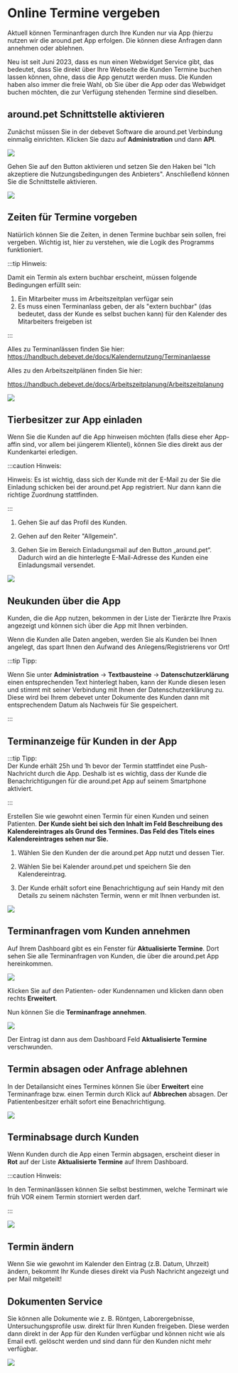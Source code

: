 # Online Termine vergeben

Aktuell können Terminanfragen durch Ihre Kunden nur via App (hierzu nutzen wir die around.pet App erfolgen. Die können diese
Anfragen dann annehmen oder ablehnen.

Neu ist seit Juni 2023, dass es nun einen Webwidget Service gibt, das bedeutet, dass Sie direkt über Ihre Webseite die Kunden Termine 
buchen lassen können, ohne, dass die App genutzt werden muss. Die Kunden haben also immer die freie Wahl, ob Sie über die App oder das Webwidget buchen
möchten, die zur Verfügung stehenden Termine sind dieselben.

## around.pet Schnittstelle aktivieren

Zunächst müssen Sie in der debevet Software die around.pet Verbindung einmalig einrichten. Klicken Sie dazu auf **Administration** und dann
**API**.

![](../../static/img/Admin/aroundpet1.png)

Gehen Sie auf den Button aktivieren und setzen Sie den Haken bei "Ich akzeptiere die Nutzungsbedingungen des Anbieters".
Anschließend können Sie die Schnittstelle aktivieren.

![](../../static/img/Admin/aroundpet2.png)   

## Zeiten für Termine vorgeben

Natürlich können Sie die Zeiten, in denen Termine buchbar sein sollen, frei vergeben. Wichtig ist, hier zu verstehen, wie die Logik
des Programms funktioniert.   

:::tip Hinweis:   

Damit ein Termin als extern buchbar erscheint, müssen folgende Bedingungen erfüllt sein:  

1. Ein Mitarbeiter muss im Arbeitszeitplan verfügar sein 
2. Es muss einen Terminanlass geben, der als "extern buchbar" (das bedeutet, dass der Kunde es selbst buchen kann) für den Kalender 
des Mitarbeiters freigeben ist   

:::  

Alles zu Terminanlässen finden Sie hier:   
https://handbuch.debevet.de/docs/Kalendernutzung/Terminanlaesse  

Alles zu den Arbeitszeitplänen finden Sie hier:   

https://handbuch.debevet.de/docs/Arbeitszeitplanung/Arbeitszeitplanung  


![](../../static/img/Admin/aroundpet3.png)  

## Tierbesitzer zur App einladen   

Wenn Sie die Kunden auf die App hinweisen möchten (falls diese eher App-affin sind, vor allem bei jüngerem Klientel), können Sie 
dies direkt aus der Kundenkartei erledigen.

:::caution Hinweis: 

Hinweis: Es ist wichtig, dass sich der Kunde mit der E-Mail zu der Sie die Einladung schicken bei der around.pet App
registriert. Nur dann kann die richtige Zuordnung stattfinden.  

:::  

1. Gehen Sie auf das Profil des Kunden.

2. Gehen auf den Reiter "Allgemein".

3. Gehen Sie im Bereich Einladungsmail auf den Button „around.pet“. Dadurch wird an die hinterlegte E-Mail-Adresse des Kunden eine Einladungsmail versendet.  

![](../../static/img/Admin/aroundpet_einladung.png)  

## Neukunden über die App  

Kunden, die die App nutzen, bekommen in der Liste der Tierärzte Ihre Praxis angezeigt und können sich über die App mit Ihnen verbinden.  

Wenn die Kunden alle Daten angeben, werden Sie als Kunden bei Ihnen angelegt, das spart Ihnen den Aufwand des Anlegens/Registrierens vor Ort!  

:::tip Tipp:  

Wenn Sie unter **Administration** → **Textbausteine** → **Datenschutzerklärung** einen entsprechenden
Text hinterlegt haben, kann der Kunde diesen lesen und stimmt mit seiner Verbindung mit Ihnen der Datenschutzerklärung zu. 
Diese wird bei Ihrem debevet unter Dokumente des Kunden dann mit entsprechendem Datum als Nachweis für Sie gespeichert.  

::: 

## Terminanzeige für Kunden in der App  

:::tip Tipp:  
Der Kunde erhält 25h und 1h bevor der Termin stattfindet eine Push-Nachricht durch die App.
Deshalb ist es wichtig, dass der Kunde die Benachrichtigungen für die around.pet App auf seinem Smartphone aktiviert.  

:::  

Erstellen Sie wie gewohnt einen Termin für einen Kunden und seinen Patienten. **Der Kunde sieht bei sich den Inhalt im Feld
Beschreibung des Kalendereintrages als Grund des Termines. Das Feld des Titels eines Kalendereintrages sehen nur Sie.**

1. Wählen Sie den Kunden der die around.pet App nutzt und dessen Tier.

2. Wählen Sie bei Kalender around.pet und speichern Sie den Kalendereintrag.

3. Der Kunde erhält sofort eine Benachrichtigung auf sein Handy mit den Details zu seinem nächsten Termin, wenn er mit Ihnen verbunden ist.  

![](../../static/img/Admin/kundentermin_aroundpet.png)  

## Terminanfragen vom Kunden annehmen  

Auf Ihrem Dashboard gibt es ein Fenster für **Aktualisierte Termine**. Dort sehen Sie alle Terminanfragen von Kunden, die über die 
around.pet App hereinkommen.  

![](../../static/img/Admin/terminanfrage1.png)  

Klicken Sie auf den Patienten- oder Kundennamen und klicken dann oben rechts **Erweitert**. 

Nun können Sie die **Terminanfrage annehmen**.    

![](../../static/img/Admin/terminanfrage2.png)  

Der Eintrag ist dann aus dem Dashboard Feld **Aktualisierte Termine** verschwunden. 

## Termin absagen oder Anfrage ablehnen  

In der Detailansicht eines Termines können Sie über **Erweitert** eine Terminanfrage bzw. einen Termin durch 
Klick auf **Abbrechen** absagen. Der Patientenbesitzer erhält sofort eine Benachrichtigung.  

![](../../static/img/Admin/terminanfrage_ablehnen.png)  

## Terminabsage durch Kunden  

Wenn Kunden durch die App einen Termin abgsagen, erscheint dieser in **Rot** auf der Liste **Aktualisierte Termine** auf 
Ihrem Dashboard.  

:::caution Hinweis:   

In den Terminanlässen können Sie selbst bestimmen, welche Terminart wie früh VOR einem Termin storniert werden darf.   

::: 

![](../../static/img/Admin/termine_abgesagt.png)  

## Termin ändern  

Wenn Sie wie gewohnt im Kalender den Eintrag (z.B. Datum, Uhrzeit) ändern, bekommt Ihr Kunde dieses direkt via Push Nachricht angezeigt und per Mail mitgeteilt!

## Dokumenten Service  

Sie können alle Dokumente wie z. B. Röntgen, Laborergebnisse, Untersuchungsprofile usw. direkt für Ihren Kunden freigeben.
Diese werden dann direkt in der App für den Kunden verfügbar und können nicht wie als Email evtl. gelöscht werden und sind dann für den 
Kunden nicht mehr verfügbar.  

![](../../static/img/Admin/doku_freigabe.png)
